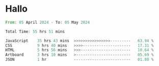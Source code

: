 # Hallo
<!--START_SECTION:waka-->

```rust
From: 05 April 2024 - To: 05 May 2024

Total Time: 55 hrs 51 mins

JavaScript    35 hrs 43 mins  >>>>>>>>>>>>>>>>---------   63.94 %
CSS           9 hrs 40 mins   >>>>---------------------   17.31 %
HTML          5 hrs 56 mins   >>>----------------------   10.64 %
Artboard      3 hrs 10 mins   >------------------------   05.69 %
JSON          1 hr            -------------------------   01.80 %
```

<!--END_SECTION:waka-->
